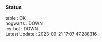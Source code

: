 ### Status


table : OK  
hogwarts : DOWN  
icy-bot : DOWN  
Latest Update : 2023-09-21 17:07:47.288316
